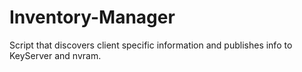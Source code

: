 # Inventory-Manager
Script that discovers client specific information and publishes info to KeyServer and nvram.
